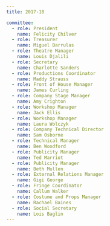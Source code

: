 ```yaml
---
title: 2017-18

committee:
  - role: President
    name: Felicity Chilver
  - role: Treasurer
    name: Miguel Barrulas
  - role: Theatre Manager
    name: Louis Djalili
  - role: Secretary
    name: Charlotte Sanders
  - role: Productions Coordinator
    name: Maddy Strauss
  - role: Front of House Manager
    name: James Curling
  - role: Company Stage Manager
    name: Amy Crighton
  - role: Workshop Manager
    name: Jack Ellis
  - role: Workshop Manager
    name: Laura Wolczyk
  - role: Company Technical Director
    name: Sam Osborne
  - role: Technical Manager
    name: Ben Woodford
  - role: Publicity Manager
    name: Ted Marriot
  - role: Publicity Manager
    name: Beth Mullen
  - role: External Relations Manager
    name: Gigi George
  - role: Fringe Coordinator
    name: Callum Walker
  - role: Costume and Props Manager
    name: Rachael Baines
  - role: Social Secretary
    name: Lois Baglin
---
```

